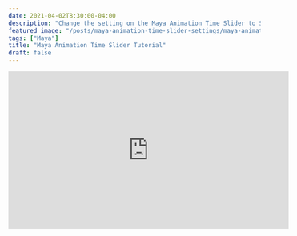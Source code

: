```yaml
---
date: 2021-04-02T8:30:00-04:00
description: "Change the setting on the Maya Animation Time Slider to Suit Your Workflow"
featured_image: "/posts/maya-animation-time-slider-settings/maya-animation-time-slider-settings.jpg"
tags: ["Maya"]
title: "Maya Animation Time Slider Tutorial"
draft: false
---
```


<div class="iframe-16-9-container">
<iframe class="youTubeIframe" width="560" height="315" src="https://www.youtube.com/embed/-KhoMBOqx0g?rel=0" title="YouTube video player" frameborder="0" allow="accelerometer; autoplay; clipboard-write; encrypted-media; gyroscope; picture-in-picture; web-share" allowfullscreen></iframe>
</div>
